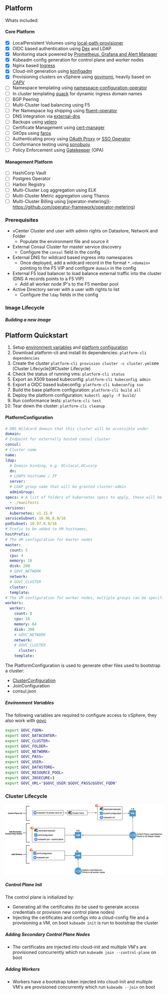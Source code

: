 ##  Platform

Whats included:

#### Core Platform
- [x] LocalPersistent Volumes using [local-path-provisioner](https://github.com/rancher/local-path-provisioner)
- [x] OIDC based authentication using [Dex](https://github.com/dexidp/dex) and LDAP
- [x] Monitoring stack powered by [Prometheus, Grafana and Alert Manager](https://github.com/coreos/kube-prometheus)
- [x] Kubeadm config generation for control plane and worker nodes
- [x] Nginx based [Ingress](https://github.com/kubernetes/ingress-nginx)
- [x] Cloud-init generation using [konfigadm](https://github.com/moshloop/konfigadm)
- [x] Provisioning clusters on vSphere using [govmomi](https://github.com/vmware/govmomi), heavily based on [CAPV](https://github.com/kubernetes-sigs/cluster-api-provider-vsphere)
- [ ] Namespace templating using [namespace-configuration-operator](https://github.com/redhat-cop/namespace-configuration-operator/tree/master)
- [ ] In cluster templating [quack](https://github.com/pusher/quack) for dynamic ingress domain names
- [ ] BGP Peering
- [ ] Multi-Cluster load balancing using F5
- [ ] Per Namespace log shipping using [fluent-operator](https://github.com/vmware/kube-fluentd-operator)
- [ ] DNS Integration via [external-dns](https://github.com/kubernetes-incubator/external-dns)
- [ ] Backups using [velero](https://github.com/heptio/velero)
- [ ] Certificate Management using [cert-manager](https://github.com/jetstack/cert-manager)
- [ ] GitOps using [faros](https://github.com/pusher/faros)
- [ ] Authenticating proxy using [OAuth Proxy](https://github.com/pusher/oauth2_proxy) or [SSO Operator](https://github.com/jenkins-x/sso-operator)
- [ ] Conformance testing using [sonobuoy](https://github.com/heptio/sonobuoy)
- [ ] Policy Enforcement using [Gatekeeper](https://github.com/open-policy-agent/gatekeeper) (OPA)

#### Management Platform
- [ ] HashiCorp Vault
- [ ] Postgres Operator
- [ ] Harbor Registry
- [ ] Multi-Cluster Log aggregation using ELK
- [ ] Multi-Cluster Metric aggregation using Thanos
- [ ] Multi-Cluster Billing using [operator-metering](- https://github.com/operator-framework/operator-metering)

### Prerequisites

* vCenter Cluster and user with admin rights on Datastore, Network and Folder
  * Populate the environment file and source it
* External Consul Cluster for master service discovery
  * Configure the `consul` field in the config
* External DNS for wildcard based ingress into namespaces
  * Once deployed, add a wildcard record in the format `*.<domain>` pointing to the F5 VIP and configure `domain` in the config
* External F5 load balancer to load balance external traffic into the cluster (DNS A records points to a F5 VIP)
  * Add all worker node IP's to the F5 member pool
* Active Directory server with a user with rights to list
  * Configure the `ldap` fields in the config

### Image Lifecycle

##### Building a new image

## Platform Quickstart

1. Setup [environment variables](#environment-variables) and [platform configuration](#PlatformConfiguration)
2. Download platform-cli and install its dependencies: `platform-cli dependencies`
3. Create the cluster `platform-cli provision cluster -c cluster.yml`see [Cluster Lifecycle](#Cluster Lifecycle)
4. Check the status of running vms: `platform-cli status`
5. Export an X509 based kubeconfig: `platform-cli kubeconfig admin`
6. Export a OIDC based kubeconfig: `platform-cli kubeconfig sso`
7. Build the base platform configuration: `platform-cli build all`
8. Deploy the platform configuration: `kubectl apply -f build/`
9. Run conformance tests: `platform-cli test`
10. Tear down the cluster: `platform-cli cleanup`

#### PlatformConfiguration

```yaml
# DNS Wildcard domain that this cluster will be accessible under
domain:
# Endpoint for externally hosted consul cluster
consul:
# Cluster name
name:
ldap:
  # Domain binding, e.g. DC=local,DC=corp
  dn:
  # LDAPS hostname / IP
  server:
  # LDAP group name that will be granted cluster-admin
  adminGroup:
specs: # A list of folders of kubernetes specs to apply, these will be templatized
  - ./manifests
versions:
  kubernetes: v1.15.0
serviceSubnet: 10.96.0.0/16
podSubnet: 10.97.0.0/16
# Prefix to be added to VM hostnames,
hostPrefix:
# The VM configuration for master nodes
master:
  count: 5
  cpu: 4
  memory: 16
  disk: 200
  # GOVC_NETWORK
  network:
  # GOVC_CLUSTER
  cluster:
  template:
# The VM configuration for worker nodes, multiple groups can be specified
workers:
  worker:
    count: 8
    cpu: 16
    memory: 64
    disk: 300
    # GOVC_NETWORK
    network:
    # GOVC_CLUSTER
 	  cluster:
    template:
```

The PlatformConfiguration is used to generate other files used to bootstrap a cluster:

* [ClusterConfiguration](https://godoc.org/k8s.io/kubernetes/cmd/kubeadm/app/apis/kubeadm/v1beta2#ClusterConfiguration)
* JoinConfiguration
* consul.json

##### Environment Variables

The following variables are required to configure access to vSphere, they also work with [govc](https://github.com/vmware/govmomi/tree/master/govc)

```bash
export GOVC_FQDN=
export GOVC_DATACENTER=
export GOVC_CLUSTER=
export GOVC_FOLDER=
export GOVC_NETWORK=
export GOVC_PASS=
export GOVC_USER=
export GOVC_DATASTORE=
export GOVC_RESOURCE_POOL=
export GOVC_INSECURE=1
export GOVC_URL="$GOVC_USER:$GOVC_PASS@$GOVC_FQDN"
```

### Cluster Lifecycle

![](docs/Cluster%20Lifecycle.png)

##### Control Plane Init

The control plane is initialized by:

- Generating all the certificates (to be used to generate access credentials or provision new control plane nodes)
- Injecting the certificates and configs into a cloud-config file and a provisioning a VM, on boot `kubeadm init` is run to bootstrap the cluster

##### Adding Secondary Control Plane Nodes

- The certificates are injected into cloud-init and multiple VM's are provisioned concurrently which run `kubeadm join --control-plane` on boot

##### Adding Workers

- Workers have a bootstrap token injected into cloud-init and multiple VM's are provisioned concurrently which run `kubeadm --join` on boot
